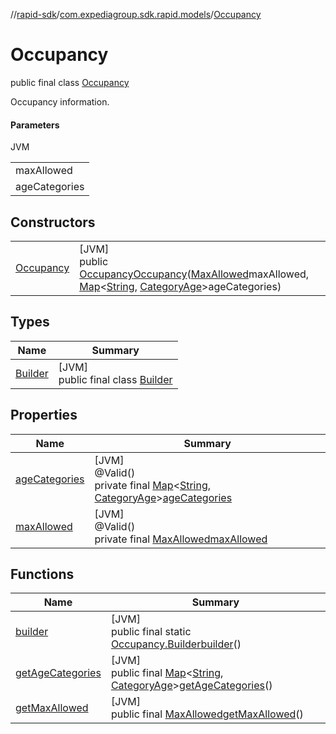 //[rapid-sdk](../../../index.md)/[com.expediagroup.sdk.rapid.models](../index.md)/[Occupancy](index.md)

# Occupancy

public final class [Occupancy](index.md)

Occupancy information.

#### Parameters

JVM

| |
|---|
| maxAllowed |
| ageCategories | Map of the age categories used to determine the maximum children and adult occupancy. |

## Constructors

| | |
|---|---|
| [Occupancy](-occupancy.md) | [JVM]<br>public [Occupancy](index.md)[Occupancy](-occupancy.md)([MaxAllowed](../-max-allowed/index.md)maxAllowed, [Map](https://docs.oracle.com/javase/8/docs/api/java/util/Map.html)&lt;[String](https://docs.oracle.com/javase/8/docs/api/java/lang/String.html), [CategoryAge](../-category-age/index.md)&gt;ageCategories) |

## Types

| Name | Summary |
|---|---|
| [Builder](-builder/index.md) | [JVM]<br>public final class [Builder](-builder/index.md) |

## Properties

| Name | Summary |
|---|---|
| [ageCategories](index.md#-188728467%2FProperties%2F700308213) | [JVM]<br>@Valid()<br>private final [Map](https://docs.oracle.com/javase/8/docs/api/java/util/Map.html)&lt;[String](https://docs.oracle.com/javase/8/docs/api/java/lang/String.html), [CategoryAge](../-category-age/index.md)&gt;[ageCategories](index.md#-188728467%2FProperties%2F700308213) |
| [maxAllowed](index.md#-1021107026%2FProperties%2F700308213) | [JVM]<br>@Valid()<br>private final [MaxAllowed](../-max-allowed/index.md)[maxAllowed](index.md#-1021107026%2FProperties%2F700308213) |

## Functions

| Name | Summary |
|---|---|
| [builder](builder.md) | [JVM]<br>public final static [Occupancy.Builder](-builder/index.md)[builder](builder.md)() |
| [getAgeCategories](get-age-categories.md) | [JVM]<br>public final [Map](https://docs.oracle.com/javase/8/docs/api/java/util/Map.html)&lt;[String](https://docs.oracle.com/javase/8/docs/api/java/lang/String.html), [CategoryAge](../-category-age/index.md)&gt;[getAgeCategories](get-age-categories.md)() |
| [getMaxAllowed](get-max-allowed.md) | [JVM]<br>public final [MaxAllowed](../-max-allowed/index.md)[getMaxAllowed](get-max-allowed.md)() |
